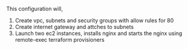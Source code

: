 This configuration will, 

1. Create vpc, subnets and security groups with allow rules for 80
2. Create internet gateway and attches to subnets 
3. Launch two ec2 instances, installs nginx and starts the nginx using remote-exec terraform provisioners  
